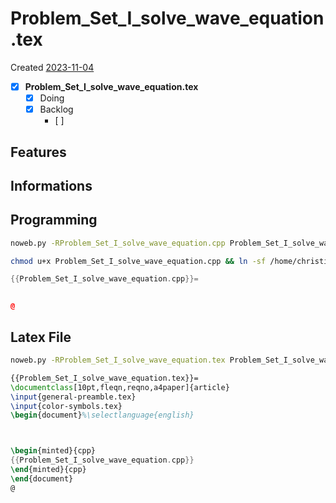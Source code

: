 # Problem_Set_I_solve_wave_equation.tex
Created [2023-11-04]()

- [X] **Problem_Set_I_solve_wave_equation.tex** 
    - [X] Doing
    - [X] Backlog
       - [ ] 

## Features

## Informations

## Programming

```bash
noweb.py -RProblem_Set_I_solve_wave_equation.cpp Problem_Set_I_solve_wave_equation.md > Problem_Set_I_solve_wave_equation.cpp && echo 'fertig' 
```


```bash
chmod u+x Problem_Set_I_solve_wave_equation.cpp && ln -sf /home/christian/Gedankenspeicher/Gedankenspeicherwiki/Physik/Numerical_relativity_hydrodynamics_Unikurs/Problem_Set_I_solve_wave_equation.cpp ~/.local/bin/Problem_Set_I_solve_wave_equation.cpp && echo 'fertig'
 ```

```cpp
{{Problem_Set_I_solve_wave_equation.cpp}}=


@
```

## Latex File


```bash
noweb.py -RProblem_Set_I_solve_wave_equation.tex Problem_Set_I_solve_wave_equation.md > Problem_Set_I_solve_wave_equation.tex && pdflatex .tex && xdg-open Problem_Set_I_solve_wave_equation.pdf 2>/dev/null & 
```


```tex
{{Problem_Set_I_solve_wave_equation.tex}}=
\documentclass[10pt,fleqn,reqno,a4paper]{article}
\input{general-preamble.tex}
\input{color-symbols.tex}
\begin{document}%\selectlanguage{english}



\begin{minted}{cpp}
{{Problem_Set_I_solve_wave_equation.cpp}}
\end{minted}{cpp}
\end{document}
@
```
